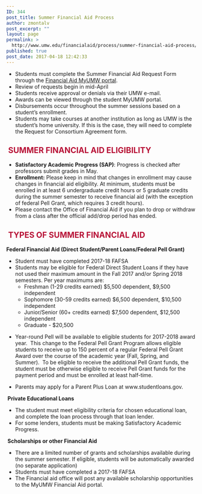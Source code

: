 ```yaml
---
ID: 344
post_title: Summer Financial Aid Process
author: zmontalv
post_excerpt: ""
layout: page
permalink: >
  http://www.umw.edu/financialaid/process/summer-financial-aid-process/
published: true
post_date: 2017-04-18 12:42:33
---
```

<ul>
 	<li>Students must complete the Summer Financial Aid Request Form through the <a href="https://orgsync.com/115365/chapter">Financial Aid MyUMW portal</a>.</li>
 	<li>Review of requests begin in mid-April</li>
 	<li>Students receive approval or denials via their UMW e-mail.</li>
 	<li>Awards can be viewed through the student MyUMW portal.</li>
 	<li>Disbursements occur throughout the summer sessions based on a student’s enrollment.</li>
 	<li>Students may take courses at another institution as long as UMW is the student’s home university. If this is the case, they will need to complete the Request for Consortium Agreement form.</li>
</ul>
<h2><span style="color: #b81237"><strong> </strong><strong>SUMMER FINANCIAL AID ELIGIBILITY</strong></span></h2>
<ul>
 	<li><strong>Satisfactory Academic Progress (SAP)</strong>: Progress is checked after professors submit grades in May.</li>
 	<li><strong>Enrollment:</strong> Please keep in mind that changes in enrollment may cause changes in financial aid eligibility. At minimum, students must be enrolled in at least 6 undergraduate credit hours or 5 graduate credits during the summer semester to receive financial aid (with the exception of federal Pell Grant, which requires 3 credit hours).</li>
 	<li>Please contact the Office of Financial Aid if you plan to drop or withdraw from a class after the official add/drop period has ended.</li>
</ul>
<h2><strong> </strong><span style="color: #b81237"><strong>TYPES OF SUMMER FINANCIAL AID</strong></span></h2>
<strong>Federal Financial Aid (Direct Student/Parent Loans/Federal Pell Grant)</strong>
<ul>
 	<li>Student must have completed 2017-18 FAFSA</li>
 	<li>Students may be eligible for Federal Direct Student Loans if they have not used their maximum amount in the Fall 2017 and/or Spring 2018 semesters. Per year maximums are:
<ul>
 	<li>Freshman (1-29 credits earned) $5,500 dependent, $9,500 independent</li>
 	<li>Sophomore (30-59 credits earned) $6,500 dependent, $10,500 independent</li>
 	<li>Junior/Senior (60+ credits earned) $7,500 dependent, $12,500 independent</li>
 	<li>Graduate - $20,500</li>
</ul>
</li>
 	<li>
<div class="site-container">
<div class="site-inner">
<div class="wrap">
<div class="content-sidebar-wrap"><article class="post-46 page type-page status-publish entry">
<div class="entry-content">

Year-round Pell will be available to eligible students for 2017-2018 award year.  This change to the Federal Pell Grant Program allows eligible students to receive up to 150 percent of a regular Federal Pell Grant Award over the course of the academic year (Fall, Spring, and Summer).  To be eligible to receive the additional Pell Grant funds, the student must be otherwise eligible to receive Pell Grant funds for the payment period and must be enrolled at least half-time.

</div>
</article></div>
</div>
</div>
</div></li>
 	<li>Parents may apply for a Parent Plus Loan at www.studentloans.gov.</li>
</ul>
<strong> </strong><strong>Private Educational Loans</strong>
<ul>
 	<li>The student must meet eligibility criteria for chosen educational loan, and complete the loan process through that loan lender.</li>
 	<li>For some lenders, students must be making Satisfactory Academic Progress.</li>
</ul>
<strong> </strong><strong>Scholarships or other Financial Aid</strong>
<ul>
 	<li>There are a limited number of grants and scholarships available during the summer semester. If eligible, students will be automatically awarded (no separate application)</li>
 	<li>Students must have completed a 2017-18 FAFSA</li>
 	<li>The Financial aid office will post any available scholarship opportunities to the MyUMW Financial Aid portal.</li>
</ul>